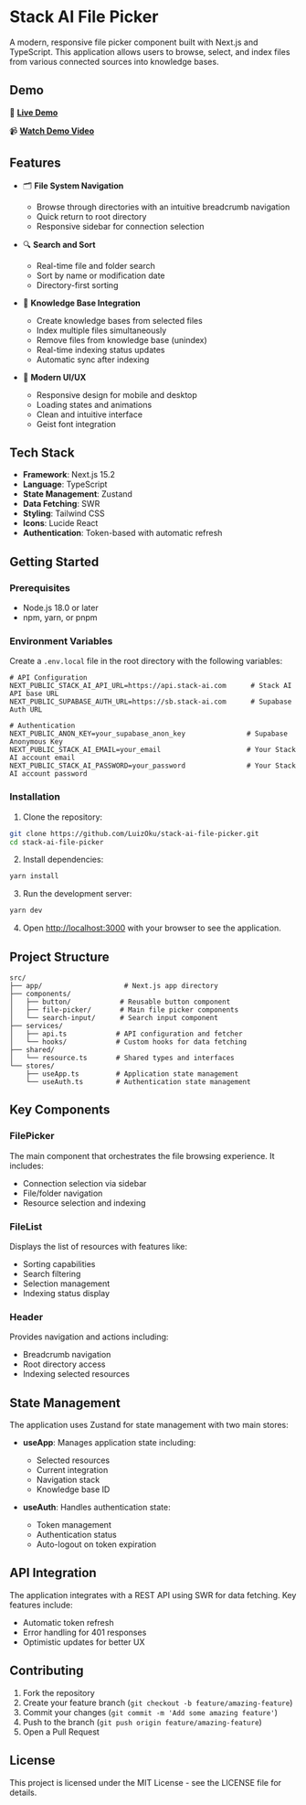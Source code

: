 # Stack AI File Picker

A modern, responsive file picker component built with Next.js and TypeScript. This application allows users to browse, select, and index files from various connected sources into knowledge bases.

## Demo

🚀 **[Live Demo](https://stack-ai-file-picker.vercel.app)**

📹 **[Watch Demo Video](https://www.loom.com/share/b3814eaaa0b24e0ca3124b39931a948f?sid=fcf00a59-e486-4f1d-94f1-79edd75e21cb)**

## Features

- 🗂️ **File System Navigation**
  - Browse through directories with an intuitive breadcrumb navigation
  - Quick return to root directory
  - Responsive sidebar for connection selection

- 🔍 **Search and Sort**
  - Real-time file and folder search
  - Sort by name or modification date
  - Directory-first sorting

- 🔄 **Knowledge Base Integration**
  - Create knowledge bases from selected files
  - Index multiple files simultaneously
  - Remove files from knowledge base (unindex)
  - Real-time indexing status updates
  - Automatic sync after indexing

- 💫 **Modern UI/UX**
  - Responsive design for mobile and desktop
  - Loading states and animations
  - Clean and intuitive interface
  - Geist font integration

## Tech Stack

- **Framework**: Next.js 15.2
- **Language**: TypeScript
- **State Management**: Zustand
- **Data Fetching**: SWR
- **Styling**: Tailwind CSS
- **Icons**: Lucide React
- **Authentication**: Token-based with automatic refresh

## Getting Started

### Prerequisites

- Node.js 18.0 or later
- npm, yarn, or pnpm

### Environment Variables

Create a `.env.local` file in the root directory with the following variables:

```env
# API Configuration
NEXT_PUBLIC_STACK_AI_API_URL=https://api.stack-ai.com      # Stack AI API base URL
NEXT_PUBLIC_SUPABASE_AUTH_URL=https://sb.stack-ai.com      # Supabase Auth URL

# Authentication
NEXT_PUBLIC_ANON_KEY=your_supabase_anon_key               # Supabase Anonymous Key
NEXT_PUBLIC_STACK_AI_EMAIL=your_email                     # Your Stack AI account email
NEXT_PUBLIC_STACK_AI_PASSWORD=your_password               # Your Stack AI account password
```

### Installation

1. Clone the repository:
```bash
git clone https://github.com/LuizOku/stack-ai-file-picker.git
cd stack-ai-file-picker
```

2. Install dependencies:
```bash
yarn install
```

3. Run the development server:
```bash
yarn dev
```

4. Open [http://localhost:3000](http://localhost:3000) with your browser to see the application.

## Project Structure

```
src/
├── app/                    # Next.js app directory
├── components/            
│   ├── button/            # Reusable button component
│   ├── file-picker/       # Main file picker components
│   └── search-input/      # Search input component
├── services/
│   ├── api.ts            # API configuration and fetcher
│   └── hooks/            # Custom hooks for data fetching
├── shared/
│   └── resource.ts       # Shared types and interfaces
└── stores/
    ├── useApp.ts         # Application state management
    └── useAuth.ts        # Authentication state management
```

## Key Components

### FilePicker
The main component that orchestrates the file browsing experience. It includes:
- Connection selection via sidebar
- File/folder navigation
- Resource selection and indexing

### FileList
Displays the list of resources with features like:
- Sorting capabilities
- Search filtering
- Selection management
- Indexing status display

### Header
Provides navigation and actions including:
- Breadcrumb navigation
- Root directory access
- Indexing selected resources

## State Management

The application uses Zustand for state management with two main stores:

- **useApp**: Manages application state including:
  - Selected resources
  - Current integration
  - Navigation stack
  - Knowledge base ID

- **useAuth**: Handles authentication state:
  - Token management
  - Authentication status
  - Auto-logout on token expiration

## API Integration

The application integrates with a REST API using SWR for data fetching. Key features include:
- Automatic token refresh
- Error handling for 401 responses
- Optimistic updates for better UX

## Contributing

1. Fork the repository
2. Create your feature branch (`git checkout -b feature/amazing-feature`)
3. Commit your changes (`git commit -m 'Add some amazing feature'`)
4. Push to the branch (`git push origin feature/amazing-feature`)
5. Open a Pull Request

## License

This project is licensed under the MIT License - see the LICENSE file for details.
